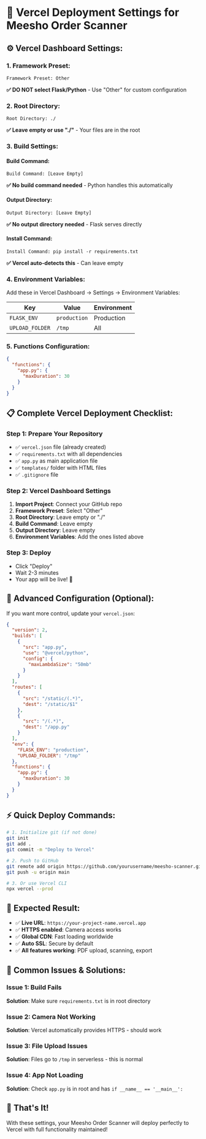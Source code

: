 # 🚀 Vercel Deployment Settings for Meesho Order Scanner

## ⚙️ **Vercel Dashboard Settings:**

### **1. Framework Preset:**
```
Framework Preset: Other
```
**✅ DO NOT select Flask/Python** - Use "Other" for custom configuration

### **2. Root Directory:**
```
Root Directory: ./
```
**✅ Leave empty or use "./"** - Your files are in the root

### **3. Build Settings:**

#### **Build Command:**
```
Build Command: [Leave Empty]
```
**✅ No build command needed** - Python handles this automatically

#### **Output Directory:**
```
Output Directory: [Leave Empty]
```
**✅ No output directory needed** - Flask serves directly

#### **Install Command:**
```
Install Command: pip install -r requirements.txt
```
**✅ Vercel auto-detects this** - Can leave empty

### **4. Environment Variables:**

Add these in Vercel Dashboard → Settings → Environment Variables:

| **Key** | **Value** | **Environment** |
|---------|-----------|-----------------|
| `FLASK_ENV` | `production` | Production |
| `UPLOAD_FOLDER` | `/tmp` | All |

### **5. Functions Configuration:**
```json
{
  "functions": {
    "app.py": {
      "maxDuration": 30
    }
  }
}
```

## 📋 **Complete Vercel Deployment Checklist:**

### **Step 1: Prepare Your Repository**
- ✅ `vercel.json` file (already created)
- ✅ `requirements.txt` with all dependencies
- ✅ `app.py` as main application file
- ✅ `templates/` folder with HTML files
- ✅ `.gitignore` file

### **Step 2: Vercel Dashboard Settings**
1. **Import Project**: Connect your GitHub repo
2. **Framework Preset**: Select "Other"
3. **Root Directory**: Leave empty or "./"
4. **Build Command**: Leave empty
5. **Output Directory**: Leave empty
6. **Environment Variables**: Add the ones listed above

### **Step 3: Deploy**
- Click "Deploy"
- Wait 2-3 minutes
- Your app will be live! 🎉

## 🔧 **Advanced Configuration (Optional):**

If you want more control, update your `vercel.json`:

```json
{
  "version": 2,
  "builds": [
    {
      "src": "app.py",
      "use": "@vercel/python",
      "config": {
        "maxLambdaSize": "50mb"
      }
    }
  ],
  "routes": [
    {
      "src": "/static/(.*)",
      "dest": "/static/$1"
    },
    {
      "src": "/(.*)",
      "dest": "/app.py"
    }
  ],
  "env": {
    "FLASK_ENV": "production",
    "UPLOAD_FOLDER": "/tmp"
  },
  "functions": {
    "app.py": {
      "maxDuration": 30
    }
  }
}
```

## ⚡ **Quick Deploy Commands:**

```bash
# 1. Initialize git (if not done)
git init
git add .
git commit -m "Deploy to Vercel"

# 2. Push to GitHub
git remote add origin https://github.com/yourusername/meesho-scanner.git
git push -u origin main

# 3. Or use Vercel CLI
npx vercel --prod
```

## 🎯 **Expected Result:**

- ✅ **Live URL**: `https://your-project-name.vercel.app`
- ✅ **HTTPS enabled**: Camera access works
- ✅ **Global CDN**: Fast loading worldwide
- ✅ **Auto SSL**: Secure by default
- ✅ **All features working**: PDF upload, scanning, export

## 🚨 **Common Issues & Solutions:**

### **Issue 1: Build Fails**
**Solution**: Make sure `requirements.txt` is in root directory

### **Issue 2: Camera Not Working**
**Solution**: Vercel automatically provides HTTPS - should work

### **Issue 3: File Upload Issues**
**Solution**: Files go to `/tmp` in serverless - this is normal

### **Issue 4: App Not Loading**
**Solution**: Check `app.py` is in root and has `if __name__ == '__main__':`

## 🎉 **That's It!**

With these settings, your Meesho Order Scanner will deploy perfectly to Vercel with full functionality maintained!
